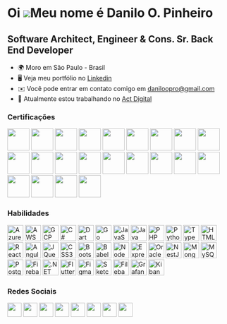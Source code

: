 # Oi ![](https://user-images.githubusercontent.com/18350557/176309783-0785949b-9127-417c-8b55-ab5a4333674e.gif)Meu nome é Danilo O. Pinheiro

Software Architect, Engineer & Cons. Sr. Back End Developer
-----------------------------------------------------------
* 🌍 Moro em São Paulo - Brasil
* 🖥️ Veja meu portfólio no [Linkedin](http://www.linkedin.com/in/danilo-o-pinheiro/)
* ✉️ Você pode entrar em contato comigo em [daniloopro@gmail.com](mailto:daniloopro@gmail.com)
* 🚀 Atualmente estou trabalhando no [Act Digital](http://actdigital.com/pt/)

### Certificações
<a><img src="https://images.credly.com/size/110x110/images/9d725560-03a5-4577-884d-26c8776b0b4b/LRA-DomainDrivenDesign-badge.png" width="50" height="50" alt="" />
</a>
<a><img src="https://images.credly.com/size/110x110/images/6bd34861-da0d-49b8-b1ac-4d111d5de456/LRA-CQRS-ES-badge.png" width="50" height="50" alt="" />
</a>
<a><img src="https://images.credly.com/size/110x110/images/58e2cad5-5551-44a6-8285-06d6a4aa9cb3/IBM_Cloud_Essentials.png" width="50" height="50" alt="" />
</a>
<a><img src="https://images.credly.com/size/110x110/images/21f1ee2e-1ead-45c4-b2a8-1d08760440f6/Advanced_Kubernetes_Operators.png" width="50" height="50" alt="" />
</a>
<a><img src="https://images.credly.com/size/110x110/images/08216781-93cb-4ba1-8110-8eb3401fa8ce/Docker_Essentials_-_ISDN.png" width="50" height="50" alt="" />
</a>
<a><img src="https://images.credly.com/size/110x110/images/f40022a5-10a4-4d3e-af39-074e013144f6/image.png" width="50" height="50" alt="" />
</a>
<a><img src="https://images.credly.com/size/110x110/images/78fc0757-e9d9-4e92-936e-2490815b4965/image.png" width="50" height="50" alt="" />
</a>
<a><img src="https://images.credly.com/size/110x110/images/3be57d7c-55de-4119-9ca9-738e20c0fae0/Scrum-Foundation-Professional-Certificate-SFPC-2021_.png" width="50" height="50" alt="" />
</a>
<a><img src="https://images.credly.com/size/110x110/images/f5cf37e4-6ebd-4067-96a9-b26d04f51ff7/CertiProf-Badge-LLL.png" width="50" height="50" alt="" />
</a>
<a><img src="https://images.credly.com/size/110x110/images/f3de2561-27e7-4b48-a2c1-223f821318f2/image.png" width="50" height="50" alt="" />
</a>
<a><img src="https://images.credly.com/size/110x110/images/472b8f46-6bd7-404f-a16e-8538ed276ea6/image.png" width="50" height="50" alt="" />
</a>
<a><img src="https://images.credly.com/size/110x110/images/7e0d2e0d-e68a-4a87-9245-dc288c97f33b/image.png" width="50" height="50" alt="" />
</a>
<a><img src="https://images.credly.com/size/110x110/images/ebfba101-5b78-49b6-903a-ac9ad518fe8a/MTA-Introduction_to_Programming_Using_Python-600x600.png" width="50" height="50" alt="" />
</a>
<a><img src="https://images.credly.com/size/110x110/images/16840ea3-5c9a-4599-853e-7e15bac7748e/MTA-Introduction_to_Programming_Using_JavaScript-600x600.png" width="50" height="50" alt="" />
</a>
<a><img src="https://images.credly.com/size/110x110/images/241488f4-9110-41aa-804e-51a8f8ba430d/MTA-Introduction_to_Programming_Using_HTML_and_CSS-600x600.png" width="50" height="50" alt="" />
</a>
<a><img src="https://images.credly.com/size/110x110/images/f611a90e-b8e2-4fdf-9bd6-9e8d5f4c30e8/dynamics365-fundamentals-erp-600x600.png" width="50" height="50" alt="" />
</a>
<a><img src="https://images.credly.com/size/110x110/images/42992295-0ee2-4527-982d-e51efbec40fc/dynamics365-fundamentals-crm-600x600.png" width="50" height="50" alt="" />
</a>
<a><img src="https://images.credly.com/size/110x110/images/fc1352af-87fa-4947-ba54-398a0e63322e/security-compliance-and-identity-fundamentals-600x600.png" width="50" height="50" alt="" />
</a>
<a><img src="https://images.credly.com/size/110x110/images/601d9906-7c88-4c5d-a5e5-5d32f97fb80d/39284104c55c4a2e8c1a6ff090181106-01.png" width="50" height="50" alt="" />
</a>
<a><img src="https://images.credly.com/size/110x110/images/078bf4ac-46e3-4d3e-8b3a-6fce99d6d31f/dfb072584c2242afb25e74e5eec8b371-01.png" width="50" height="50" alt="" />
</a>
<a><img src="https://images.credly.com/size/110x110/images/22778972-ff6d-4d02-9ce3-f1230ac025a0/120e27f93a9f4735b2a9e912cc6f8455-01.png" width="50" height="50" alt="" />
</a>
<a><img src="https://images.credly.com/size/110x110/images/56dc09c1-cffd-4726-9d91-a629dfb9e0f7/a8efe67be32442aa97727bbfce6048fd-01.png" width="50" height="50" alt="" />
</a>

### Habilidades 
<p align="left">
<a href="https://azure.microsoft.com/en-us" target="_blank" rel="noreferrer"><img src="https://upload.wikimedia.org/wikipedia/commons/thumb/f/fa/Microsoft_Azure.svg/1200px-Microsoft_Azure.svg.png" width="36" height="36" alt="Azure" /></a>
<a href="https://aws.amazon.com/?nc1=h_ls" target="_blank" rel="noreferrer"><img src="https://upload.wikimedia.org/wikipedia/commons/thumb/5/5c/AWS_Simple_Icons_AWS_Cloud.svg/2560px-AWS_Simple_Icons_AWS_Cloud.svg.png" width="36" height="36" alt="AWS" /></a>
<a href="https://cloud.google.com/" target="_blank" rel="noreferrer"><img src="https://nexso.gallerycdn.vsassets.io/extensions/nexso/azure-devops-google-cloud-tools/1.0.101/1632704855784/Microsoft.VisualStudio.Services.Icons.Default" width="36" height="36" alt="GCP" /></a>
<a href="https://docs.microsoft.com/en-us/dotnet/csharp/" target="_blank" rel="noreferrer"><img src="https://raw.githubusercontent.com/danielcranney/readme-generator/main/public/icons/skills/csharp-colored.svg" width="36" height="36" alt="C#" /></a>
<a href="https://dart.dev/" target="_blank" rel="noreferrer"><img src="https://raw.githubusercontent.com/danielcranney/readme-generator/main/public/icons/skills/dart-colored.svg" width="36" height="36" alt="Dart" /></a>
<a href="https://go.dev/doc/" target="_blank" rel="noreferrer"><img src="https://raw.githubusercontent.com/danielcranney/readme-generator/main/public/icons/skills/go-colored.svg" width="36" height="36" alt="Go" /></a>
<a href="https://developer.mozilla.org/en-US/docs/Web/JavaScript" target="_blank" rel="noreferrer"><img src="https://raw.githubusercontent.com/danielcranney/readme-generator/main/public/icons/skills/javascript-colored.svg" width="36" height="36" alt="JavaScript" /></a>
<a href="https://www.oracle.com/java/" target="_blank" rel="noreferrer"><img src="https://raw.githubusercontent.com/danielcranney/readme-generator/main/public/icons/skills/java-colored.svg" width="36" height="36" alt="Java" /></a>
<a href="https://www.php.net/" target="_blank" rel="noreferrer"><img src="https://raw.githubusercontent.com/danielcranney/readme-generator/main/public/icons/skills/php-colored.svg" width="36" height="36" alt="PHP" /></a>
<a href="https://www.python.org/" target="_blank" rel="noreferrer"><img src="https://raw.githubusercontent.com/danielcranney/readme-generator/main/public/icons/skills/python-colored.svg" width="36" height="36" alt="Python" /></a>
<a href="https://www.typescriptlang.org/" target="_blank" rel="noreferrer"><img src="https://raw.githubusercontent.com/danielcranney/readme-generator/main/public/icons/skills/typescript-colored.svg" width="36" height="36" alt="TypeScript" /></a>
<a href="https://developer.mozilla.org/en-US/docs/Glossary/HTML5" target="_blank" rel="noreferrer"><img src="https://raw.githubusercontent.com/danielcranney/readme-generator/main/public/icons/skills/html5-colored.svg" width="36" height="36" alt="HTML5" /></a>
<a href="https://reactjs.org/" target="_blank" rel="noreferrer"><img src="https://raw.githubusercontent.com/danielcranney/readme-generator/main/public/icons/skills/react-colored.svg" width="36" height="36" alt="React" /></a>
<a href="https://angular.io/" target="_blank" rel="noreferrer"><img src="https://raw.githubusercontent.com/danielcranney/readme-generator/main/public/icons/skills/angularjs-colored.svg" width="36" height="36" alt="Angular" /></a>
<a href="https://jquery.com/" target="_blank" rel="noreferrer"><img src="https://raw.githubusercontent.com/danielcranney/readme-generator/main/public/icons/skills/jquery-colored.svg" width="36" height="36" alt="JQuery" /></a>
<a href="https://www.w3.org/TR/CSS/#css" target="_blank" rel="noreferrer"><img src="https://raw.githubusercontent.com/danielcranney/readme-generator/main/public/icons/skills/css3-colored.svg" width="36" height="36" alt="CSS3" /></a>
<a href="https://getbootstrap.com/" target="_blank" rel="noreferrer"><img src="https://raw.githubusercontent.com/danielcranney/readme-generator/main/public/icons/skills/bootstrap-colored.svg" width="36" height="36" alt="Bootstrap" /></a>
<a href="https://babeljs.io/" target="_blank" rel="noreferrer"><img src="https://raw.githubusercontent.com/danielcranney/readme-generator/main/public/icons/skills/babel-colored-dark.svg" width="36" height="36" alt="Babel" /></a>
<a href="https://nodejs.org/en/" target="_blank" rel="noreferrer"><img src="https://raw.githubusercontent.com/danielcranney/readme-generator/main/public/icons/skills/nodejs-colored.svg" width="36" height="36" alt="NodeJS" /></a>
<a href="https://expressjs.com/" target="_blank" rel="noreferrer"><img src="https://raw.githubusercontent.com/danielcranney/readme-generator/main/public/icons/skills/express-colored-dark.svg" width="36" height="36" alt="Express" /></a>
<a href="https://www.oracle.com/uk/index.html" target="_blank" rel="noreferrer"><img src="https://raw.githubusercontent.com/danielcranney/readme-generator/main/public/icons/skills/oracle-colored.svg" width="36" height="36" alt="Oracle" /></a>
<a href="https://docs.nestjs.com/" target="_blank" rel="noreferrer"><img src="https://raw.githubusercontent.com/danielcranney/readme-generator/main/public/icons/skills/nestjs-colored.svg" width="36" height="36" alt="NestJS" /></a>
<a href="https://www.mongodb.com/" target="_blank" rel="noreferrer"><img src="https://raw.githubusercontent.com/danielcranney/readme-generator/main/public/icons/skills/mongodb-colored.svg" width="36" height="36" alt="MongoDB" /></a>
<a href="https://www.mysql.com/" target="_blank" rel="noreferrer"><img src="https://raw.githubusercontent.com/danielcranney/readme-generator/main/public/icons/skills/mysql-colored.svg" width="36" height="36" alt="MySQL" /></a>
<a href="https://www.postgresql.org/" target="_blank" rel="noreferrer"><img src="https://raw.githubusercontent.com/danielcranney/readme-generator/main/public/icons/skills/postgresql-colored.svg" width="36" height="36" alt="PostgreSQL" /></a>
<a href="https://firebase.google.com/" target="_blank" rel="noreferrer"><img src="https://raw.githubusercontent.com/danielcranney/readme-generator/main/public/icons/skills/firebase-colored.svg" width="36" height="36" alt="Firebase" /></a>
<a href="https://dotnet.microsoft.com/en-us/" target="_blank" rel="noreferrer"><img src="https://raw.githubusercontent.com/danielcranney/readme-generator/main/public/icons/skills/dot-net-colored.svg" width="36" height="36" alt=".NET" /></a>
<a href="https://flutter.dev/" target="_blank" rel="noreferrer"><img src="https://raw.githubusercontent.com/danielcranney/readme-generator/main/public/icons/skills/flutter-colored.svg" width="36" height="36" alt="Flutter" /></a>
<a href="https://www.figma.com/" target="_blank" rel="noreferrer"><img src="https://raw.githubusercontent.com/danielcranney/readme-generator/main/public/icons/skills/figma-colored.svg" width="36" height="36" alt="Figma" /></a>
<a href="https://www.sketch.com/" target="_blank" rel="noreferrer"><img src="https://raw.githubusercontent.com/danielcranney/readme-generator/main/public/icons/skills/sketch-colored.svg" width="36" height="36" alt="Sketch" /></a>
<a href="https://filebase.com/" target="_blank" rel="noreferrer"><img src="https://raw.githubusercontent.com/danielcranney/readme-generator/main/public/icons/skills/filebase-colored.svg" width="36" height="36" alt="Filebase" /></a>
<a href="https://grafana.com/" target="_blank" rel="noreferrer"><img src="https://user-images.githubusercontent.com/64677271/215352237-a0ec148f-6d7d-4e64-842d-88c9dfebd031.svg" width="36" height="36" alt="Grafana" /></a>
<a href="https://www.elastic.co/kibana/" target="_blank" rel="noreferrer"><img src="https://user-images.githubusercontent.com/64677271/215352321-25d203c5-7f04-4ebd-8a5f-5ed1dcbd04d5.svg" width="36" height="36" alt="Kibana" /></a>
</p>
                    

### Redes Sociais

<p align="left"> <a href="https://www.facebook.com/dopskilldev" target="_blank" rel="noreferrer"><img src="https://raw.githubusercontent.com/danielcranney/readme-generator/main/public/icons/socials/facebook.svg" width="32" height="32" /></a> <a href="https://www.github.com/daniloopinheiro" target="_blank" rel="noreferrer"><img src="https://raw.githubusercontent.com/danielcranney/readme-generator/main/public/icons/socials/github-dark.svg" width="32" height="32" /></a> <a href="http://www.instagram.com/dopskilldev" target="_blank" rel="noreferrer"><img src="https://raw.githubusercontent.com/danielcranney/readme-generator/main/public/icons/socials/instagram.svg" width="32" height="32" /></a> <a href="https://www.linkedin.com/in/danilo-o-pinheiro/" target="_blank" rel="noreferrer"><img src="https://raw.githubusercontent.com/danielcranney/readme-generator/main/public/icons/socials/linkedin.svg" width="32" height="32" /></a> <a href="http://www.medium.com/dopskilldev" target="_blank" rel="noreferrer"><img src="https://raw.githubusercontent.com/danielcranney/readme-generator/main/public/icons/socials/medium-dark.svg" width="32" height="32" /></a> <a href="https://www.twitter.com/dopskilldev" target="_blank" rel="noreferrer"><img src="https://raw.githubusercontent.com/danielcranney/readme-generator/main/public/icons/socials/twitter.svg" width="32" height="32" /></a> <a href="https://www.youtube.com/c/dopskilldev" target="_blank" rel="noreferrer"><img src="https://raw.githubusercontent.com/danielcranney/readme-generator/main/public/icons/socials/youtube.svg" width="32" height="32" /></a> <a href="https://www.twitch.tv/dopskilldev" target="_blank" rel="noreferrer"><img src="https://raw.githubusercontent.com/danielcranney/readme-generator/main/public/icons/socials/twitch.svg" width="32" height="32" /></a></p>